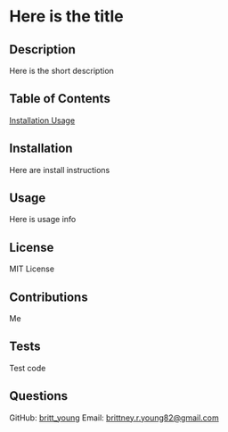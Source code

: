 # Here is the title
  
   

  ## Description
  Here is the short description
  
  ## Table of Contents
  [Installation
Usage](#)
  
  ## Installation
  Here are install instructions
  
  ## Usage
  Here is usage info
  
  ## License
  MIT License
  
  
  ## Contributions
  Me
  
  ## Tests
  Test code
  
  ## Questions
  GitHub: [britt_young](https://github.com/britt_young)
  Email: brittney.r.young82@gmail.com
    